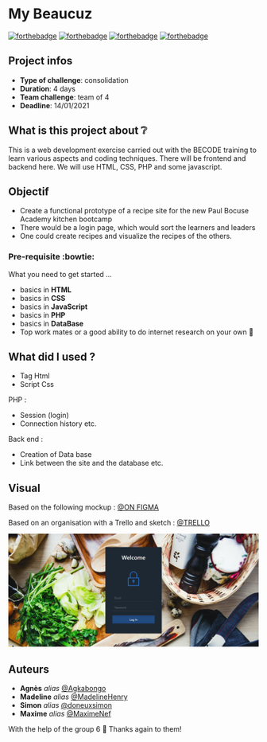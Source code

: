# My Beaucuz 

[![forthebadge](http://forthebadge.com/images/badges/built-with-love.svg)](http://forthebadge.com) [![forthebadge](https://forthebadge.com/images/badges/validated-html5.svg)](http://forthebadge.com) [![forthebadge](https://forthebadge.com/images/badges/made-with-javascript.svg)](http://forthebadge.com) [![forthebadge](https://forthebadge.com/images/badges/uses-css.svg)](http://forthebadge.com)

## Project infos 

- **Type of challenge**: consolidation
- **Duration**: 4 days
- **Team challenge**: team of 4
- **Deadline**: 14/01/2021 

## What is this project about :grey_question:

This is a web development exercise carried out with the BECODE training to learn various aspects and coding techniques. There will be frontend and backend here. We will use HTML, CSS, PHP and some javascript.

## Objectif

- Create a functional prototype of a recipe site for the new Paul Bocuse Academy kitchen bootcamp
- There would be a login page, which would sort the learners and leaders 
- One could create recipes and visualize the recipes of the others.

### Pre-requisite :bowtie:

What you need to get started ...

- basics in **HTML**
- basics in **CSS**
- basics in **JavaScript**
- basics in **PHP**
- basics in **DataBase**
- Top work mates or a good ability to do internet research on your own :muscle: 

## What did I used ?

- Tag Html
- Script Css

PHP :
- Session (login)
- Connection history 
etc.

Back end : 
- Creation of Data base
- Link between the site and the database
etc.

## Visual
Based on the following mockup : 
[@ON FIGMA](https://www.figma.com/file/vQ0vz7hFjZN6s4eKYiXDv9/Mybeaucuz?node-id=0%3A1)

Based on an organisation with a Trello and sketch : 
[@TRELLO](https://trello.com/b/OD0n2NCn/mybocuse)

![image](https://github.com/MaximeNef/my.bocuse/blob/main/assets/imgs/loginpage.png)
 

## Auteurs
* **Agnès** _alias_ [@Agkabongo](https://github.com/agkabongo)
* **Madeline** _alias_ [@MadelineHenry](https://github.com/MadelineHenry)
* **Simon** _alias_ [@doneuxsimon](https://github.com/doneuxsimon)
* **Maxime** _alias_ [@MaximeNef](https://github.com/MaximeNef)

With the help of the group 6 :gift_heart:
Thanks again to them!